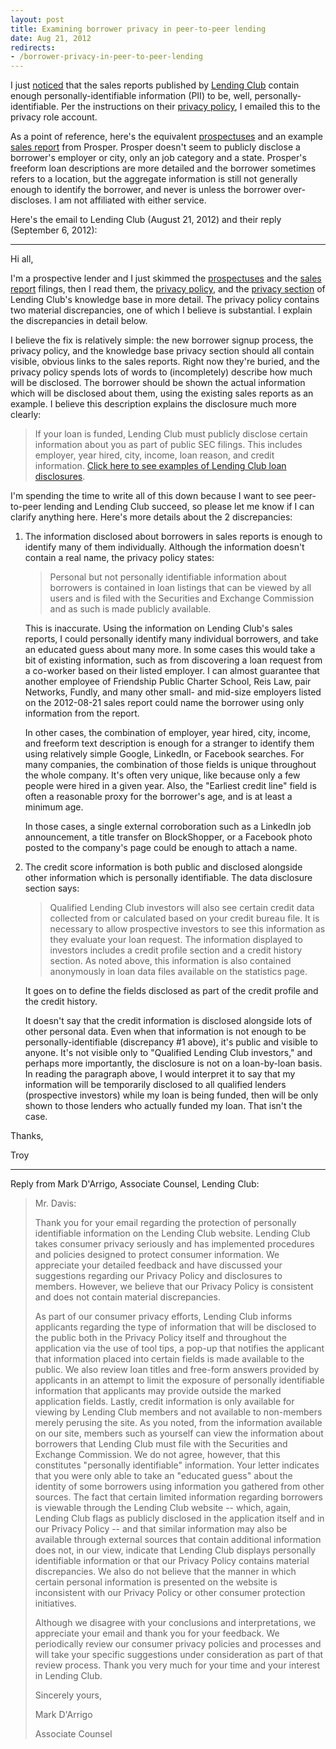 ```yaml
---
layout: post
title: Examining borrower privacy in peer-to-peer lending
date: Aug 21, 2012
redirects:
- /borrower-privacy-in-peer-to-peer-lending
---
```


I just [noticed](https://twitter.com/troyd/status/238085893280395264) that the sales reports published by [Lending Club](http://lendingclub.com/) contain enough personally-identifiable information (PII) to be, well, personally-identifiable. Per the instructions on their [privacy policy](http://www.lendingclub.com/public/privacy-policy.action), I emailed this to the privacy role account.

As a point of reference, here's the equivalent [prospectuses](http://www.prosper.com/prospectus/) and an example [sales report](http://www.prosper.com/published/sec/sales/2012/sales_20120820-0900.htm) from Prosper. Prosper doesn't seem to publicly disclose a borrower's employer or city, only an job category and a state. Prosper's freeform loan descriptions are more detailed and the borrower sometimes refers to a location, but the aggregate information is still not generally enough to identify the borrower, and never is unless the borrower over-discloses. I am not affiliated with either service.

Here's the email to Lending Club (August 21, 2012) and their reply (September 6, 2012):

* * *

Hi all,

I'm a prospective lender and I just skimmed the [prospectuses](https://www.lendingclub.com/info/prospectus.action) and the [sales report](https://www.lendingclub.com/info/sales-reports.action) filings, then I read them, the [privacy policy](http://www.lendingclub.com/public/privacy-policy.action), and the [privacy section](http://www.lendingclub.com/kb/index.php?CategoryID=19) of Lending Club's knowledge base in more detail. The privacy policy contains two material discrepancies, one of which I believe is substantial. I explain the discrepancies in detail below.

I believe the fix is relatively simple: the new borrower signup process, the privacy policy, and the knowledge base privacy section should all contain visible, obvious links to the sales reports. Right now they're buried, and the privacy policy spends lots of words to (incompletely) describe how much will be disclosed. The borrower should be shown the actual information which will be disclosed about them, using the existing sales reports as an example. I believe this description explains the disclosure much more clearly:

> If your loan is funded, Lending Club must publicly disclose certain information about you as part of public SEC filings. This includes employer, year hired, city, income, loan reason, and credit information. [Click here to see examples of Lending Club loan disclosures](https://www.lendingclub.com/info/sales-reports.action).

I'm spending the time to write all of this down because I want to see peer-to-peer lending and Lending Club succeed, so please let me know if I can clarify anything here. Here's more details about the 2 discrepancies:

1. The information disclosed about borrowers in sales reports is enough to identify many of them individually. Although the information doesn't contain a real name, the privacy policy states:

    > Personal but not personally identifiable information about borrowers is contained in loan listings that can be viewed by all users and is filed with the Securities and Exchange Commission and as such is made publicly available.

    This is inaccurate. Using the information on Lending Club's sales reports, I could personally identify many individual borrowers, and take an educated guess about many more. In some cases this would take a bit of existing information, such as from discovering a loan request from a co-worker based on their listed employer. I can almost guarantee that another employee of Friendship Public Charter School, Reis Law, pair Networks, Fundly, and many other small- and mid-size employers listed on the 2012-08-21 sales report could name the borrower using only information from the report.

    In other cases, the combination of employer, year hired, city, income, and freeform text description is enough for a stranger to identify them using relatively simple Google, LinkedIn, or Facebook searches. For many companies, the combination of those fields is unique throughout the whole company. It's often very unique, like because only a few people were hired in a given year. Also, the "Earliest credit line" field is often a reasonable proxy for the borrower's age, and is at least a minimum age.

    In those cases, a single external corroboration such as a LinkedIn job announcement, a title transfer on BlockShopper, or a Facebook photo posted to the company's page could be enough to attach a name.

2. The credit score information is both public and disclosed alongside other information which is personally identifiable. The data disclosure section says:

    > Qualified Lending Club investors will also see certain credit data collected from or calculated based on your credit bureau file. It is necessary to allow prospective investors to see this information as they evaluate your loan request. The information displayed to investors includes a credit profile section and a credit history section. As noted above, this information is also contained anonymously in loan data files available on the statistics page.

    It goes on to define the fields disclosed as part of the credit profile and the credit history.

    It doesn't say that the credit information is disclosed alongside lots of other personal data. Even when that information is not enough to be personally-identifiable (discrepancy #1 above), it's public and visible to anyone. It's not visible only to "Qualified Lending Club investors," and perhaps more importantly, the disclosure is not on a loan-by-loan basis. In reading the paragraph above, I would interpret it to say that my information will be temporarily disclosed to all qualified lenders (prospective investors) while my loan is being funded, then will be only shown to those lenders who actually funded my loan. That isn't the case.

Thanks,

Troy

* * * 

Reply from Mark D'Arrigo, Associate Counsel, Lending Club:

> Mr. Davis:
> 
> Thank you for your email regarding the protection of personally identifiable information on the Lending Club website.  Lending Club takes consumer privacy seriously and has implemented procedures and policies designed to protect consumer information.  We appreciate your detailed feedback and have discussed your suggestions regarding our Privacy Policy and disclosures to members.  However, we believe that our Privacy Policy is consistent and does not contain material discrepancies.
> 
> As part of our consumer privacy efforts, Lending Club informs applicants regarding the type of information that will be disclosed to the public both in the Privacy Policy itself and throughout the application via the use of tool tips, a pop-up that notifies the applicant that information placed into certain fields is made available to the public.  We also review loan titles and free-form answers provided by applicants in an attempt to limit the exposure of personally identifiable information that applicants may provide outside the marked application fields.  Lastly, credit information is only available for viewing by Lending Club members and not available to non-members merely perusing the site.  As you noted, from the information available on our site, members such as yourself can view the information about borrowers that Lending Club must file with the Securities and Exchange Commission.  We do not agree, however, that this constitutes "personally identifiable" information.  Your letter indicates that you were only able to take an "educated guess" about the identity of some borrowers using information you gathered from other sources.  The fact that certain limited information regarding borrowers is viewable through the Lending Club website -- which, again, Lending Club flags as publicly disclosed in the application itself and in our Privacy Policy -- and that similar information may also be available through external sources that contain additional information does not, in our view, indicate that Lending Club displays personally identifiable information or that our Privacy Policy contains material discrepancies.  We also do not believe that the manner in which certain personal information is presented on the website is inconsistent with our Privacy Policy or other consumer protection initiatives.
> 
> Although we disagree with your conclusions and interpretations, we appreciate your email and thank you for your feedback.  We periodically review our consumer privacy policies and processes and will take your specific suggestions under consideration as part of that review process.  Thank you very much for your time and your interest in Lending Club.
> 
> Sincerely yours,
>
> Mark D'Arrigo
>
> Associate Counsel